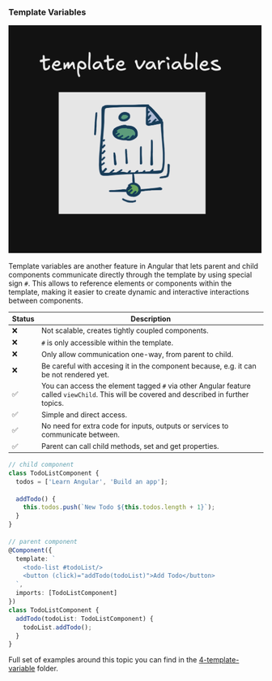 ### Template Variables

<img src="/public/img/template.png" alt="x" style="width: 500px; height: auto;">

Template variables are another feature in Angular that lets parent and child 
components communicate directly through the template by using special sign `#`. 
This allows to reference elements or components within the template,
making it easier to create dynamic and interactive interactions between components.

| Status | Description                                                                                                                               |
|--------|-------------------------------------------------------------------------------------------------------------------------------------------|
| ❌      | Not scalable, creates tightly coupled components.                                                                                         |
| ❌      | `#` is only accessible within the template.                                                                                               |
| ❌      | Only allow communication one-way, from parent to child.                                                                                   |
| ❌      | Be careful with accesing it in the component because, e.g. it can be not rendered yet.                                                    |
| ✅      | You can access the element tagged `#` via other Angular feature called `viewChild`. This will be covered and described in further topics. |
| ✅      | Simple and direct access.                                                                                                                 |
| ✅      | No need for extra code for inputs, outputs or services to communicate between.                                                            |
| ✅      | Parent can call child methods, set and get properties.                                                                                    |

```typescript
// child component
class TodoListComponent {
  todos = ['Learn Angular', 'Build an app'];

  addTodo() {
    this.todos.push(`New Todo ${this.todos.length + 1}`);
  }
}

// parent component
@Component({
  template: `
    <todo-list #todoList/>
    <button (click)="addTodo(todoList)">Add Todo</button>
  `,
  imports: [TodoListComponent]
})
class TodoListComponent {
  addTodo(todoList: TodoListComponent) {
    todoList.addTodo();
  }
}
```

Full set of examples around this topic you can find in the [4-template-variable](https://github.com/michalgrzegorczyk-dev/angular-component-communication/tree/master/src/app/4-template-variable) folder.
